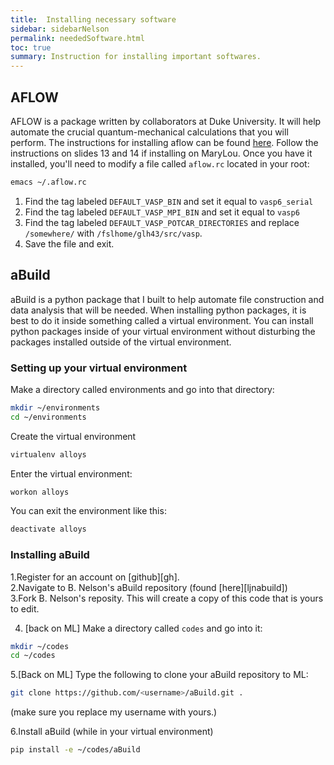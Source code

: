 ```yaml
---
title:  Installing necessary software
sidebar: sidebarNelson
permalink: neededSoftware.html
toc: true
summary: Instruction for installing important softwares.
---
```




## AFLOW

AFLOW is a package written by collaborators at Duke University.  It
will help automate the crucial quantum-mechanical calculations that
you will perform.  The instructions for installing aflow can be found
[here][AFLOWInstall].  Follow the instructions on slides 13 and 14 if
installing on MaryLou.  Once you have it installed, you'll need to
modify a file called `aflow.rc` located in your root:

``` bash
emacs ~/.aflow.rc
```

1. Find the tag labeled `DEFAULT_VASP_BIN` and set it equal to
`vasp6_serial`
2. Find the tag labeled `DEFAULT_VASP_MPI_BIN` and set it equal to
`vasp6`
3. Find the tag labeled `DEFAULT_VASP_POTCAR_DIRECTORIES` and replace
   `/somewhere/` with `/fslhome/glh43/src/vasp`. 
4. Save the file and exit.


## aBuild

aBuild is a python package that I built to help automate file
construction and data analysis that will be needed.  When installing
python packages, it is best to do it inside something called a virtual
environment.  You can install python packages inside of your virtual
environment without disturbing the packages installed outside of the
virtual environment.  

### Setting up your virtual environment
Make a directory called environments and go into that directory:  
``` bash
mkdir ~/environments
cd ~/environments
```
Create the virtual environment  
``` bash
virtualenv alloys 
```

Enter the virtual environment:  
``` bash
workon alloys 
```

You can exit the environment like this:  
``` bash
deactivate alloys 
```

### Installing aBuild
1.Register for an account on [github][gh].  
2.Navigate to B. Nelson's aBuild repository (found [here][ljnabuild])  
3.Fork B. Nelson's reposity.  This will create a copy of this code
that is yours to edit.  

4. [back on ML] Make a directory called `codes` and go into it:
``` bash
mkdir ~/codes
cd ~/codes
```

5.[Back on ML]  Type the following to clone your aBuild repository to
ML:  
```bash
git clone https://github.com/<username>/aBuild.git .
```  
(make sure you replace my username with yours.)

6.Install aBuild (while in your virtual environment)
```bash
pip install -e ~/codes/aBuild
```

[AFLOWInstall]: http://materials.duke.edu/AFLOW/AFLOW_WORKSHOP/1_aflow_school_2019_introduction.pptx
